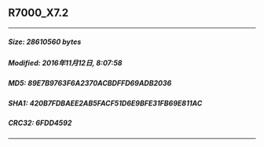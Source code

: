 ## R7000_X7.2
 * * *
##### Size: 28610560 bytes
##### Modified: 2016年11月12日, 8:07:58
##### MD5: 89E7B9763F6A2370ACBDFFD69ADB2036
##### SHA1: 420B7FDBAEE2AB5FACF51D6E9BFE31FB69E811AC
##### CRC32: 6FDD4592
* * *